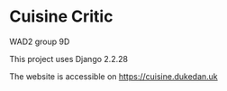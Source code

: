 # Cuisine Critic
WAD2 group 9D

This project uses Django 2.2.28

The website is accessible on https://cuisine.dukedan.uk
